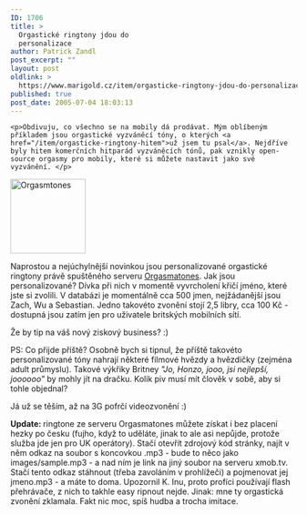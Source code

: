 ```yaml
---
ID: 1706
title: >
  Orgastické ringtony jdou do
  personalizace
author: Patrick Zandl
post_excerpt: ""
layout: post
oldlink: >
  https://www.marigold.cz/item/orgasticke-ringtony-jdou-do-personalizace
published: true
post_date: 2005-07-04 18:03:13
---
```

	<p>Obdivuju, co všechno se na mobily dá prodávat. Mým oblíbeným příkladem jsou orgastické vyzváněcí tóny, o kterých <a href="/item/orgasticke-ringtony-hitem">už jsem tu psal</a>. Nejdříve byly hitem komerčních hitparád vyzváněcích tónů, pak vznikly open-source orgasmy pro mobily, které si můžete nastavit jako své vyzvánění. </p>
<div class="rightbox"><img src="/wp-content/uploads/20050704-orgasmtones.gif" alt="Orgasmtones" width="132" height="131" /></div>
	<p>Naprostou a nejúchylnější novinkou jsou personalizované orgastické ringtony právě spuštěného serveru <a href="http://www.orgasmatones.com/">Orgasmatones</a>. Jak jsou personalizované? Dívka při nich v momentě vyvrcholení křičí jméno, které jste si zvolili. V databázi je momentálně cca 500 jmen, nejžádanější jsou Zach, Wu a Sebastian. Jedno takovéto zvonění stojí 2,5 libry, cca 100 Kč - dostupná jsou zatím jen pro uživatele britských mobilních sítí. </p>
	<p>Že by tip na váš nový ziskový business? :)</p>
	<p>PS: Co přijde příště? Osobně bych si tipnul, že příště takovéto personalizované tóny nahrají některé filmové hvězdy a hvězdičky (zejména adult průmyslu). Takové výkřiky Britney <em>"Jo, Honzo, jooo, jsi nejlepší, joooooo"</em> by mohly jít na dračku. Kolik piv musí mít člověk v sobě, aby si tohle objednal? </p>
	<p>Já už se těším, až na 3G pofrčí videozvonění :)
</p>
	<p><strong>Update: </strong>ringtone ze serveru Orgasmatones můžete získat i bez placení hezky po česku (fujho, když to uděláte, jinak to ale asi nepůjde, protože služba jde jen pro UK operátory). Stačí otevřít zdrojový kód stránky, najít v něm odkaz na soubor s koncovkou .mp3 - bude to něco jako images/sample.mp3 - a nad ním je link na jiný soubor na serveru xmob.tv. Stačí tento odkaz stáhnout (třeba zavoláním v prohlížeči) a pojmenovat jej jmeno.mp3 - a máte to doma. Upozornil K. Inu, proto profíci používají flash přehrávače, z nich to takhle easy ripnout nejde. Jinak: mne ty orgastická zvonění zklamala. Fakt nic moc, spíš hudba a trocha imitace. </p>